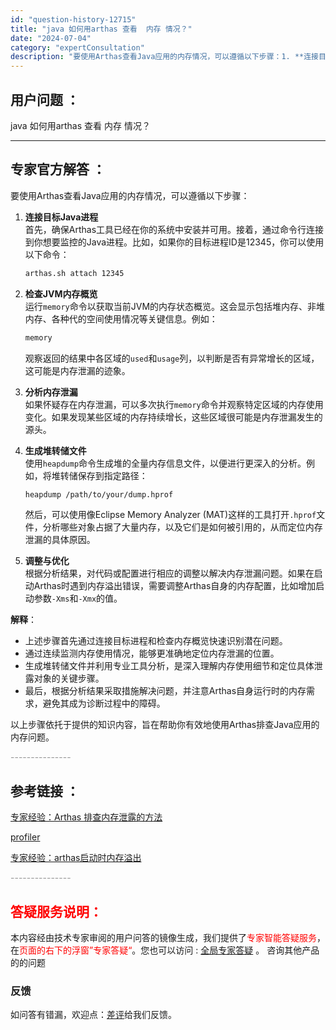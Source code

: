```yaml
---
id: "question-history-12715"
title: "java 如何用arthas 查看  内存 情况？"
date: "2024-07-04"
category: "expertConsultation"
description: "要使用Arthas查看Java应用的内存情况，可以遵循以下步骤：1. **连接目标Java进程**     首先，确保Arthas工具已经在你的系统中安装并可用。接着，通过命令行连接到你想要监控的Java进程。比如，如果你的目标进程ID是12345，你可以使用以下命令：   ```bash   ar"
---
```


## 用户问题 ：

java 如何用arthas 查看 内存 情况？

---

## 专家官方解答 ：

要使用Arthas查看Java应用的内存情况，可以遵循以下步骤：

1. **连接目标Java进程**  
   首先，确保Arthas工具已经在你的系统中安装并可用。接着，通过命令行连接到你想要监控的Java进程。比如，如果你的目标进程ID是12345，你可以使用以下命令：

   ```bash
   arthas.sh attach 12345
   ```

2. **检查JVM内存概览**  
   运行`memory`命令以获取当前JVM的内存状态概览。这会显示包括堆内存、非堆内存、各种代的空间使用情况等关键信息。例如：

   ```bash
   memory
   ```

   观察返回的结果中各区域的`used`和`usage`列，以判断是否有异常增长的区域，这可能是内存泄漏的迹象。

3. **分析内存泄漏**  
   如果怀疑存在内存泄漏，可以多次执行`memory`命令并观察特定区域的内存使用变化。如果发现某些区域的内存持续增长，这些区域很可能是内存泄漏发生的源头。

4. **生成堆转储文件**  
   使用`heapdump`命令生成堆的全量内存信息文件，以便进行更深入的分析。例如，将堆转储保存到指定路径：

   ```bash
   heapdump /path/to/your/dump.hprof
   ```

   然后，可以使用像Eclipse Memory Analyzer (MAT)这样的工具打开`.hprof`文件，分析哪些对象占据了大量内存，以及它们是如何被引用的，从而定位内存泄漏的具体原因。

5. **调整与优化**  
   根据分析结果，对代码或配置进行相应的调整以解决内存泄漏问题。如果在启动Arthas时遇到内存溢出错误，需要调整Arthas自身的内存配置，比如增加启动参数`-Xms`和`-Xmx`的值。

**解释**：

- 上述步骤首先通过连接目标进程和检查内存概览快速识别潜在问题。
- 通过连续监测内存使用情况，能够更准确地定位内存泄漏的位置。
- 生成堆转储文件并利用专业工具分析，是深入理解内存使用细节和定位具体泄露对象的关键步骤。
- 最后，根据分析结果采取措施解决问题，并注意Arthas自身运行时的内存需求，避免其成为诊断过程中的障碍。

以上步骤依托于提供的知识内容，旨在帮助你有效地使用Arthas排查Java应用的内存问题。

<font color="#949494">---------------</font>

## 参考链接 ：

[专家经验：Arthas 排查内存泄露的方法](./user-question-history12455.md)

[profiler](../profiler.md)

[专家经验：arthas启动时内存溢出](./user-question-history14832.md)

<font color="#949494">---------------</font>

## <font color="#FF0000">答疑服务说明：</font>

本内容经由技术专家审阅的用户问答的镜像生成，我们提供了<font color="#FF0000">专家智能答疑服务</font>，在<font color="#FF0000">页面的右下的浮窗”专家答疑“</font>。您也可以访问 : [全局专家答疑](https://answer.opensource.alibaba.com/docs/intro) 。 咨询其他产品的的问题

### 反馈

如问答有错漏，欢迎点：[差评](https://ai.nacos.io/user/feedbackByEnhancerGradePOJOID?enhancerGradePOJOId=16063)给我们反馈。
